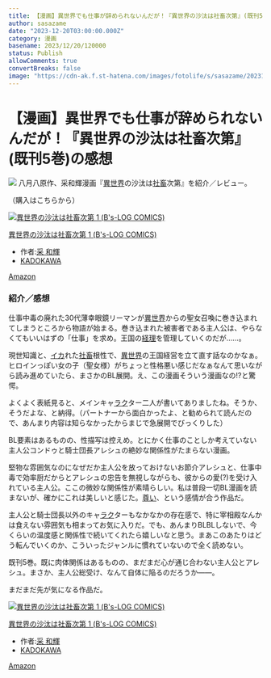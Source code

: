 ```yaml
---
title: 【漫画】異世界でも仕事が辞められないんだが！『異世界の沙汰は社畜次第』(既刊5巻)の感想
author: sasazame
date: "2023-12-20T03:00:00.000Z"
category: 漫画
basename: 2023/12/20/120000
status: Publish
allowComments: true
convertBreaks: false
image: "https://cdn-ak.f.st-hatena.com/images/fotolife/s/sasazame/20231218/20231218204632.png"
---
```

# 【漫画】異世界でも仕事が辞められないんだが！『異世界の沙汰は社畜次第』(既刊5巻)の感想

![](https://cdn-ak.f.st-hatena.com/images/fotolife/s/sasazame/20231218/20231218204632.png) 八月八原作、采和輝漫画『[異世界](https://d.hatena.ne.jp/keyword/%B0%DB%C0%A4%B3%A6)の沙汰は[社畜](https://d.hatena.ne.jp/keyword/%BC%D2%C3%DC)次第』を紹介／レビュー。

（購入はこちらから）

[![異世界の沙汰は社畜次第 1 (B's-LOG COMICS)](https://m.media-amazon.com/images/I/516xWs5mfEL._SL500_.jpg "異世界の沙汰は社畜次第 1 (B's-LOG COMICS)")](https://www.amazon.co.jp/dp/B08L8M1NBC?tag=mochig08-22&linkCode=ogi&th=1&psc=1)

[異世界の沙汰は社畜次第 1 (B's-LOG COMICS)](https://www.amazon.co.jp/dp/B08L8M1NBC?tag=mochig08-22&linkCode=ogi&th=1&psc=1)

-   作者:[采 和輝](https://d.hatena.ne.jp/keyword/%BA%D3%20%CF%C2%B5%B1)
-   [KADOKAWA](https://d.hatena.ne.jp/keyword/KADOKAWA)

[Amazon](https://www.amazon.co.jp/dp/B08L8M1NBC?tag=mochig08-22&linkCode=ogi&th=1&psc=1)

<!-- Extended Body -->

### 紹介／感想

仕事中毒の廃れた30代薄幸眼鏡リーマンが[異世界](https://d.hatena.ne.jp/keyword/%B0%DB%C0%A4%B3%A6)からの聖女召喚に巻き込まれてしまうところから物語が始まる。巻き込まれた被害者である主人公は、やらなくてもいいはずの「仕事」を求め。王国の[経理](https://d.hatena.ne.jp/keyword/%B7%D0%CD%FD)を管理していくのだが……。

現世知識と、[イカ](https://d.hatena.ne.jp/keyword/%A5%A4%A5%AB)れた[社畜](https://d.hatena.ne.jp/keyword/%BC%D2%C3%DC)根性で、[異世界](https://d.hatena.ne.jp/keyword/%B0%DB%C0%A4%B3%A6)の王国経営を立て直す話なのかなぁ。ヒロインっぽい女の子（聖女様）がちょっと性格悪い感じだなぁなんて思いながら読み進めていたら、まさかのBL展開。え、この漫画そういう漫画なの⁉と驚愕。

よくよく表紙見ると、メインキャ[ラク](https://d.hatena.ne.jp/keyword/%A5%E9%A5%AF)ター二人が書いてありましたね。そうか、そうだよな、と納得。（パートナーから面白かったよ、と勧められて読んだので、あんまり内容は知らなかったからまじで急展開でびっくりした）

  

BL要素はあるものの、性描写は控えめ。とにかく仕事のことしか考えていない主人公コンドゥと騎士団長アレシュの絶妙な関係性がたまらない漫画。

堅物な雰囲気なのになぜだか主人公を放っておけないお節介アレシュと、仕事中毒で効率厨だからとアレシュの忠告を無視しながらも、彼からの愛(?)を受け入れている主人公。ここの微妙な関係性が素晴らしい。私は普段一切BL漫画を読まないが、確かにこれは美しいと感じた。[尊い](https://d.hatena.ne.jp/keyword/%C2%BA%A4%A4)、という感情が合う作品だ。

  

主人公と騎士団長以外のキャ[ラク](https://d.hatena.ne.jp/keyword/%A5%E9%A5%AF)ターもなかなかの存在感で、特に宰相殿なんかは食えない雰囲気も相まってお気に入りだ。でも、あんまりBLBLしないで、今くらいの温度感と関係性で続いてくれたら嬉しいなと思う。まあこのあたりはどう転んでいくのか、こういったジャンルに慣れていないので全く読めない。

既刊5巻。既に肉体関係はあるものの、まだまだ心が通じ合わない主人公とアレシュ。まさか、主人公総受け、なんて自体に陥るのだろうか――。

まだまだ先が気になる作品だ。

[![異世界の沙汰は社畜次第 1 (B's-LOG COMICS)](https://m.media-amazon.com/images/I/516xWs5mfEL._SL500_.jpg "異世界の沙汰は社畜次第 1 (B's-LOG COMICS)")](https://www.amazon.co.jp/dp/B08L8M1NBC?tag=mochig08-22&linkCode=ogi&th=1&psc=1)

[異世界の沙汰は社畜次第 1 (B's-LOG COMICS)](https://www.amazon.co.jp/dp/B08L8M1NBC?tag=mochig08-22&linkCode=ogi&th=1&psc=1)

-   作者:[采 和輝](https://d.hatena.ne.jp/keyword/%BA%D3%20%CF%C2%B5%B1)
-   [KADOKAWA](https://d.hatena.ne.jp/keyword/KADOKAWA)

[Amazon](https://www.amazon.co.jp/dp/B08L8M1NBC?tag=mochig08-22&linkCode=ogi&th=1&psc=1)